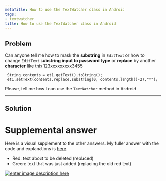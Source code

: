 ```yaml
---
metaTitle: How to use the TextWatcher class in Android
tags:
- textwatcher
title: How to use the TextWatcher class in Android
---
```


## Problem

Can anyone tell me how to mask the **substring** in `EditText` or how to change `EditText` **substring input to password type** or **replace** by another **character** like this 123xxxxxxxxx3455



```
 String contents = et1.getText().toString();
 et1.setText(contents.replace.substring(0, contents.length()-2),"*");

```

Please, tell me how I can use the `TextWatcher` method in Android.



---

## Solution

Supplemental answer
===================


Here is a visual supplement to the other answers. My fuller answer with the code and explanations is [here](https://stackoverflow.com/a/47263021/3681880).


* Red: text about to be deleted (replaced)
* Green: text that was just added (replacing the old red text)


[![enter image description here](https://i.stack.imgur.com/yhv4A.gif)](https://i.stack.imgur.com/yhv4A.gif)

